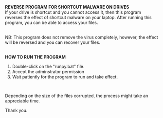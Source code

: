 **REVERSE PROGRAM FOR SHORTCUT MALWARE ON DRIVES** <br>
If your drive is shortcut and you cannot access it, then this program reverses the effect of shortcut malware on your laptop. After running this program, you can be able to access your files.

<br>
NB: This program does not remove the virus completely, however, the effect will be reversed and you can recover your files. <br>
<br>

**HOW TO RUN THE PROGRAM** 
1. Double-click on the "runpy.bat" file.
2. Accept the adminstrator permission
3. Wait patiently for the program to run and take effect. <br>
 <br>

Depending on the size of the files corrupted, the process might take an appreciable time. <br>

Thank you.
